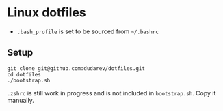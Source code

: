 # Linux dotfiles

- `.bash_profile` is set to be sourced from `~/.bashrc`

## Setup

```
git clone git@github.com:dudarev/dotfiles.git
cd dotfiles
./bootstrap.sh
```

`.zshrc` is still work in progress and is not included in `bootstrap.sh`. Copy it manually.

